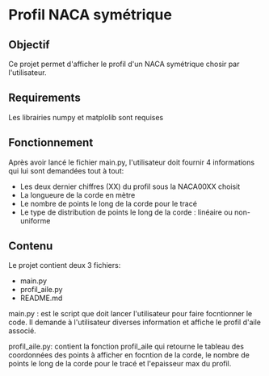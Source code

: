 # Profil NACA symétrique

## Objectif
Ce projet permet d'afficher le profil d'un NACA symétrique chosir par l'utilisateur.

## Requirements
Les librairies numpy et matplolib sont requises

## Fonctionnement
Après avoir lancé le fichier main.py, l'utilisateur doit fournir 4 informations qui lui sont demandées tout à tout:
- Les deux dernier chiffres (XX) du profil sous la NACA00XX choisit
- La longueure de la corde en mètre
- Le nombre de points le long de la corde pour le tracé
- Le type de distribution de points le long de la corde : linéaire ou non-uniforme 

## Contenu
Le projet contient deux 3 fichiers:
- main.py
- profil_aile.py
- README.md

main.py : est le script que doit lancer l'utilisateur pour faire focntionner le code. Il demande à l'utilisateur diverses 
information et affiche le profil d'aile associé.

profil_aile.py: contient la fonction profil_aile qui retourne le tableau des coordonnées des points à afficher en focntion 
de la corde, le nombre de points le long de la corde pour le tracé et l'epaisseur max du profil.